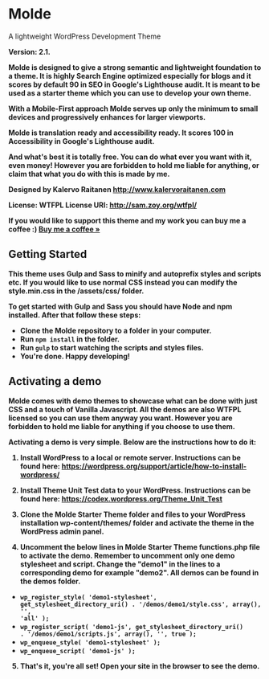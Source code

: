 # Molde
A lightweight WordPress Development Theme

<strong>Version: 2.1.</strongS>

Molde is designed to give a strong semantic and lightweight foundation to a theme.
It is highly Search Engine optimized especially for blogs and it scores by default 90 in SEO in Google's Lighthouse audit.
It is meant to be used as a starter theme which you can use to develop your own theme.

With a Mobile-First approach Molde serves up only the minimum to small devices and progressively enhances for larger viewports.

Molde is translation ready and accessibility ready. It scores 100 in Accessibility in Google's Lighthouse audit.

And what's best it is totally free. You can do what ever you want with it, even money! However you are forbidden to hold me liable for anything, or claim that what you do with this is made by me.

Designed by Kalervo Raitanen
http://www.kalervoraitanen.com

License: WTFPL
License URI: http://sam.zoy.org/wtfpl/

If you would like to support this theme and my work you can buy me a coffee :) <a href="https://www.buymeacoffee.com/kalervoraitanen" target="_blank">Buy me a coffee &raquo;</a>

<h2>Getting Started</h2>
<p>This theme uses Gulp and Sass to minify and autoprefix styles and scripts etc. If you would like to use normal CSS instead you can
modify the <strong>style.min.css</strong> in the <strong>/assets/css/</strong> folder.</p>
<p>To get started with Gulp and Sass you should have Node and npm installed. After that follow these steps:</p>
<ul>
<li>Clone the Molde repository to a folder in your computer.</li>
<li>Run <code>npm install</code> in the folder.</li>
<li>Run <code>gulp</code> to start watching the scripts and styles files.</li>
<li>You're done. Happy developing!</li>
</ul>

<h2>Activating a demo</h2>
Molde comes with demo themes to showcase what can be done with just CSS and a touch of Vanilla Javascript. All the demos are also WTFPL licensed so you can use them anyway you want. However you are forbidden to hold me liable for anything if you choose to use them.

Activating a demo is very simple. Below are the instructions how to do it:

1. Install WordPress to a local or remote server. Instructions can be found here: https://wordpress.org/support/article/how-to-install-wordpress/

2. Install Theme Unit Test data to your WordPress. Instructions can be found here: https://codex.wordpress.org/Theme_Unit_Test

3. Clone the Molde Starter Theme folder and files to your WordPress installation <strong>wp-content/themes/</strong> folder and activate the theme in the WordPress admin panel.

4. Uncomment the below lines in Molde Starter Theme <strong>functions.php</strong> file to activate the demo. Remember to uncomment only one demo stylesheet and script. Change the "demo1" in the lines to a corresponding demo for example "demo2". All demos can be found in the <strong>demos</strong> folder.
- <code>wp_register_style( 'demo1-stylesheet', get_stylesheet_directory_uri() . '/demos/demo1/style.css', array(), '', 'all' );</code>
- <code>wp_register_script( 'demo1-js', get_stylesheet_directory_uri() . '/demos/demo1/scripts.js', array(), '', true );</code>
- <code>wp_enqueue_style( 'demo1-stylesheet' );</code>
- <code>wp_enqueue_script( 'demo1-js' );</code>

5. That's it, you're all set! Open your site in the browser to see the demo.